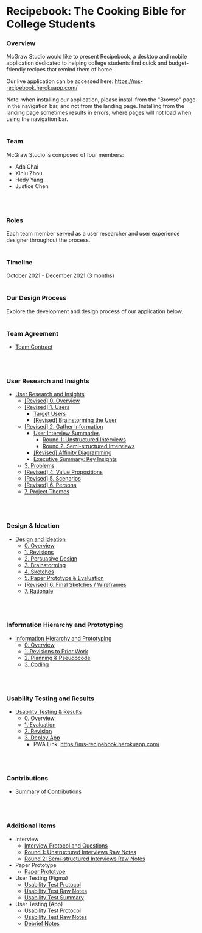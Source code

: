 # Recipebook: The Cooking Bible for College Students

### Overview 
McGraw Studio would like to present Recipebook, a desktop and mobile application dedicated to helping college students find quick and budget-friendly recipes that remind them of home. 

Our live application can be accessed here: https://ms-recipebook.herokuapp.com/

Note: when installing our application, please install from the "Browse" page in the navigation bar, and not from the landing page. Installing from the landing page sometimes results in errors, where pages will not load when using the navigation bar.
<br/>
<br/>

### Team 
McGraw Studio is composed of four members:
- Ada Chai
- Xinlu Zhou
- Hedy Yang
- Justice Chen
<br/>
<br/>

### Roles
Each team member served as a user researcher and user experience designer throughout the process. 
<br/>
<br/>

### Timeline
October 2021 - December 2021 (3 months)
<br/>
<br/>

### Our Design Process

Explore the development and design process of our application below.
<br/>
<br/>


### Team Agreement
- [Team Contract](documents/team-contract.md)
<br/>
<br/>

### User Research and Insights
- [User Research and Insights](documents/discovery-and-planning.md#user-research-and-insights)
    - [[Revised] 0. Overview](documents/discovery-and-planning.md#revised-0-overview)
    - [[Revised] 1. Users](documents/discovery-and-planning.md#revised-1-users)
        - [Target Users](documents/discovery-and-planning.md#target-users)
        - [[Revised] Brainstorming the User](documents/discovery-and-planning.md#revised-brainstorming-the-user)
    - [[Revised] 2. Gather Information](documents/discovery-and-planning.md#revised-2-gather-information)
        - [User Interview Summaries](documents/discovery-and-planning.md#user-interview-summaries)
            - [Round 1: Unstructured Interviews](documents/discovery-and-planning.md#user-interview-summaries)
            - [Round 2: Semi-structured Interviews](documents/discovery-and-planning.md#user-interview-summaries)
        - [[Revised] Affinity Diagramming](documents/discovery-and-planning.md#revised-affinity-diagramming)
        - [Executive Summary: Key Insights](documents/discovery-and-planning.md#executive-summary-key-insights)
    - [3. Problems](documents/discovery-and-planning.md#3-problems)
    - [[Revised] 4. Value Propositions](documents/discovery-and-planning.md#revised-4-value-propositions)
    - [[Revised] 5. Scenarios](documents/discovery-and-planning.md#revised-5-scenarios)
    - [[Revised] 6. Persona](documents/discovery-and-planning.md#6-persona)
    - [7. Project Themes](documents/discovery-and-planning.md#7-project-themes)
<br/>
<br/>

### Design & Ideation
- [Design and Ideation](documents/design.md#design-and-ideation)
    - [0. Overview](documents/design.md#overview)
    - [1. Revisions](documents/design.md#revisions)
    - [2. Persuasive Design](documents/design.md#persuasive-design)
    - [3. Brainstorming](documents/design.md#brainstorming)
    - [4. Sketches](documents/design.md#sketches)
    - [5. Paper Prototype & Evaluation](documents/design.md#paper-prototype)
    - [[Revised] 6. Final Sketches / Wireframes](documents/design.md#final-sketches)
    - [7. Rationale](documents/design.md#rationale)
<br/>
<br/>

### Information Hierarchy and Prototyping
- [Information Hierarchy and Prototyping](documents/high-fidelity-prototype.md#information-hierarchy-and-prototyping) 
    - [0. Overview](documents/high-fidelity-prototype.md#0-overview)
    - [1. Revisions to Prior Work](documents/high-fidelity-prototype.md#1-revisions-to-prior-work)
    - [2. Planning & Pseudocode](documents/high-fidelity-prototype.md#2-planning-&-pseudocode)
    - [3. Coding](documents/high-fidelity-prototype.md#3-coding)
<br/>
<br/>

### Usability Testing and Results
- [Usability Testing & Results](documents/evaluation-deployment.md#usability-testing-and-results)
    - [0. Overview](documents/evaluation-deployment.md#overview)
    - [1. Evaluation](documents/evaluation-deployment.md#evaluation)
    - [2. Revision](documents/evaluation-deployment.md#revision)
    - [3. Deploy App](documents/evaluation-deployment.md#deploy-app)
        - PWA Link: https://ms-recipebook.herokuapp.com/
<br/>
<br/>

### Contributions 
- [Summary of Contributions](documents/contributions-summary.md)
<br/>
<br/>

### Additional Items
- Interview
    - [Interview Protocol and Questions](documents/interview/interview-protocal-questions.md)
    - [Round 1: Unstructured Interviews Raw Notes](documents/interview/round-1-interview-notes.md)
    - [Round 2: Semi-structured Interviews Raw Notes](documents/interview/round-2-interview-notes.md)
- Paper Prototype
    - [Paper Prototype](documents/paper-prototype.md)
- User Testing (Figma)
    - [Usability Test Protocol](documents/user-testing-figma/usability-test-protocol.md)
    - [Usability Test Raw Notes](documents/user-testing-figma/usability-test-raw-notes.md)
    - [Usability Test Summary](documents/user-testing-figma/usability-test-summary.md)
- User Testing (App)
    - [Usability Test Protocol](documents/user-testing-app/usability-test-protocol.md)
    - [Usability Test Raw Notes](documents/user-testing-app/usability-test-raw-notes.md)
    - [Debrief Notes](documents/user-testing-app/debrief-notes.md)